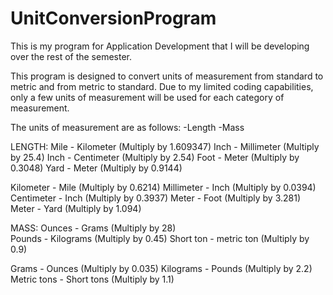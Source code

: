 # UnitConversionProgram
This is my program for Application Development that I will be developing over the rest of the semester. 

This program is designed to convert units of measurement from standard to metric and from metric to standard.
Due to my limited coding capabilities, only a few units of measurement will be used for each category of measurement.

The units of measurement are as follows:
-Length
-Mass


  LENGTH:
Mile - Kilometer              (Multiply by 1.609347)
Inch - Millimeter             (Multiply by 25.4)
Inch - Centimeter             (Multiply by 2.54)
Foot - Meter                  (Multiply by 0.3048)
Yard - Meter                  (Multiply by 0.9144)

Kilometer - Mile              (Multiply by 0.6214)
Millimeter - Inch             (Multiply by 0.0394)
Centimeter - Inch             (Multiply by 0.3937)
Meter - Foot                  (Multiply by 3.281)
Meter - Yard                  (Multiply by 1.094)

  MASS:
Ounces - Grams                (Multiply by 28)      
Pounds - Kilograms            (Multiply by 0.45)
Short ton - metric ton        (Multiply by 0.9)

Grams - Ounces                (Multiply by 0.035)
Kilograms - Pounds            (Multiply by 2.2)
Metric tons - Short tons      (Multiply by 1.1)


